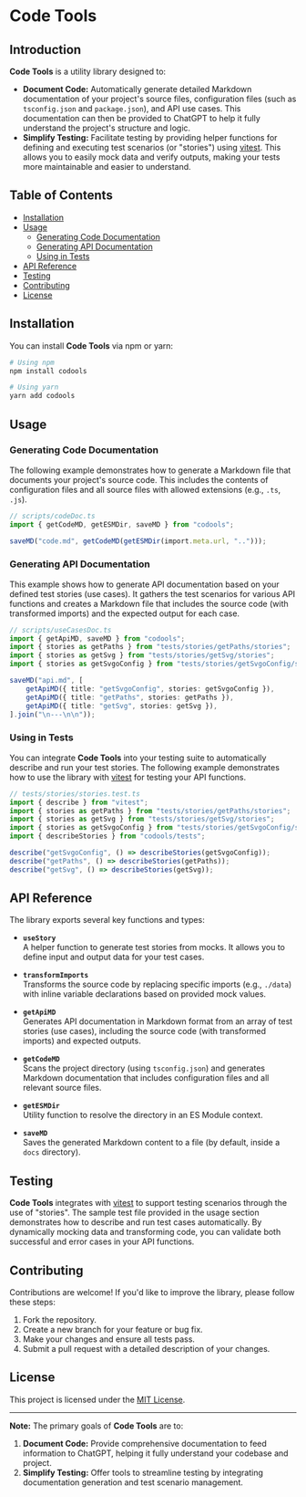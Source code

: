 # Code Tools

## Introduction

**Code Tools** is a utility library designed to:
- **Document Code:** Automatically generate detailed Markdown documentation of your project's source files, configuration files (such as `tsconfig.json` and `package.json`), and API use cases. This documentation can then be provided to ChatGPT to help it fully understand the project's structure and logic.
- **Simplify Testing:** Facilitate testing by providing helper functions for defining and executing test scenarios (or "stories") using [vitest](https://vitest.dev/). This allows you to easily mock data and verify outputs, making your tests more maintainable and easier to understand.

## Table of Contents

- [Installation](#installation)
- [Usage](#usage)
    - [Generating Code Documentation](#generating-code-documentation)
    - [Generating API Documentation](#generating-api-documentation)
    - [Using in Tests](#using-in-tests)
- [API Reference](#api-reference)
- [Testing](#testing)
- [Contributing](#contributing)
- [License](#license)

## Installation

You can install **Code Tools** via npm or yarn:

```bash
# Using npm
npm install codools

# Using yarn
yarn add codools
```

## Usage

### Generating Code Documentation

The following example demonstrates how to generate a Markdown file that documents your project's source code. This includes the contents of configuration files and all source files with allowed extensions (e.g., `.ts`, `.js`).

```typescript
// scripts/codeDoc.ts
import { getCodeMD, getESMDir, saveMD } from "codools";

saveMD("code.md", getCodeMD(getESMDir(import.meta.url, "..")));
```

### Generating API Documentation

This example shows how to generate API documentation based on your defined test stories (use cases). It gathers the test scenarios for various API functions and creates a Markdown file that includes the source code (with transformed imports) and the expected output for each case.

```typescript
// scripts/useCasesDoc.ts
import { getApiMD, saveMD } from "codools";
import { stories as getPaths } from "tests/stories/getPaths/stories";
import { stories as getSvg } from "tests/stories/getSvg/stories";
import { stories as getSvgoConfig } from "tests/stories/getSvgoConfig/stories";

saveMD("api.md", [
    getApiMD({ title: "getSvgoConfig", stories: getSvgoConfig }),
    getApiMD({ title: "getPaths", stories: getPaths }),
    getApiMD({ title: "getSvg", stories: getSvg }),
].join("\n---\n\n"));
```

### Using in Tests

You can integrate **Code Tools** into your testing suite to automatically describe and run your test stories. The following example demonstrates how to use the library with [vitest](https://vitest.dev/) for testing your API functions.

```typescript
// tests/stories/stories.test.ts
import { describe } from "vitest";
import { stories as getPaths } from "tests/stories/getPaths/stories";
import { stories as getSvg } from "tests/stories/getSvg/stories";
import { stories as getSvgoConfig } from "tests/stories/getSvgoConfig/stories";
import { describeStories } from "codools/tests";

describe("getSvgoConfig", () => describeStories(getSvgoConfig));
describe("getPaths", () => describeStories(getPaths));
describe("getSvg", () => describeStories(getSvg));
```

## API Reference

The library exports several key functions and types:

- **`useStory`**  
  A helper function to generate test stories from mocks. It allows you to define input and output data for your test cases.

- **`transformImports`**  
  Transforms the source code by replacing specific imports (e.g., `./data`) with inline variable declarations based on provided mock values.

- **`getApiMD`**  
  Generates API documentation in Markdown format from an array of test stories (use cases), including the source code (with transformed imports) and expected outputs.

- **`getCodeMD`**  
  Scans the project directory (using `tsconfig.json`) and generates Markdown documentation that includes configuration files and all relevant source files.

- **`getESMDir`**  
  Utility function to resolve the directory in an ES Module context.

- **`saveMD`**  
  Saves the generated Markdown content to a file (by default, inside a `docs` directory).

## Testing

**Code Tools** integrates with [vitest](https://vitest.dev/) to support testing scenarios through the use of "stories". The sample test file provided in the usage section demonstrates how to describe and run test cases automatically. By dynamically mocking data and transforming code, you can validate both successful and error cases in your API functions.

## Contributing

Contributions are welcome! If you'd like to improve the library, please follow these steps:

1. Fork the repository.
2. Create a new branch for your feature or bug fix.
3. Make your changes and ensure all tests pass.
4. Submit a pull request with a detailed description of your changes.

## License

This project is licensed under the [MIT License](LICENSE).

---

**Note:** The primary goals of **Code Tools** are to:
1. **Document Code:** Provide comprehensive documentation to feed information to ChatGPT, helping it fully understand your codebase and project.
2. **Simplify Testing:** Offer tools to streamline testing by integrating documentation generation and test scenario management.
````markdown
